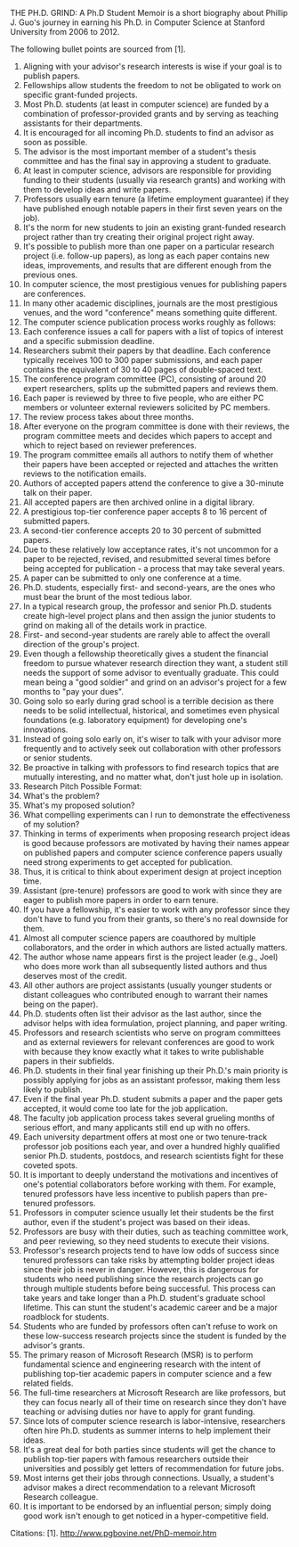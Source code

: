 THE PH.D. GRIND: A Ph.D Student Memoir is a short biography about Phillip J. Guo's journey in earning his Ph.D. in Computer Science at Stanford University from 2006 to 2012.

The following bullet points are sourced from [1].

1. Aligning with your advisor's research interests is wise if your goal is to publish papers.
2. Fellowships allow students the freedom to not be obligated to work on specific grant-funded projects.
3. Most Ph.D. students (at least in computer science) are funded by a combination of professor-provided grants and by serving as teaching assistants for their departments.
4. It is encouraged for all incoming Ph.D. students to find an advisor as soon as possible.
5. The advisor is the most important member of a student's thesis committee and has the final say in approving a student to graduate.
6. At least in computer science, advisors are responsible for providing funding to their students (usually via research grants) and working with them to develop ideas and write papers.
7. Professors usually earn tenure (a lifetime employment guarantee) if they have published enough notable papers in their first seven years on the job).
8. It's the norm for new students to join an existing grant-funded research project rather than try creating their original project right away.
9. It's possible to publish more than one paper on a particular research project (i.e. follow-up papers), as long as each paper contains new ideas, improvements, and results that are different enough from the previous ones.
10. In computer science, the most prestigious venues for publishing papers are conferences.
11. In many other academic disciplines, journals are the most prestigious venues, and the word "conference" means something quite different.
12. The computer science publication process works roughly as follows:
  1. Each conference issues a call for papers with a list of topics of interest and a specific submission deadline.
  2. Researchers submit their papers by that deadline. Each conference typically receives 100 to 300 paper submissions, and each paper contains the equivalent of 30 to 40 pages of double-spaced text.
  3. The conference program committee (PC), consisting of around 20 expert researchers, splits up the submitted papers and reviews them.
  4. Each paper is reviewed by three to five people, who are either PC members or volunteer external reviewers solicited by PC members.
  5. The review process takes about three months.
  6. After everyone on the program committee is done with their reviews, the program committee meets and decides which papers to accept and which to reject based on reviewer preferences.
  7. The program committee emails all authors to notify them of whether their papers have been accepted or rejected and attaches the written reviews to the notification emails.
  8. Authors of accepted papers attend the conference to give a 30-minute talk on their paper.
  9. All accepted papers are then archived online in a digital library.
13. A prestigious top-tier conference paper accepts 8 to 16 percent of submitted papers.
14. A second-tier conference accepts 20 to 30 percent of submitted papers.
15. Due to these relatively low acceptance rates, it's not uncommon for a paper to be rejected, revised, and resubmitted several times before being accepted for publication - a process that may take several years.
16. A paper can be submitted to only one conference at a time.
17. Ph.D. students, especially first- and second-years, are the ones who must bear the brunt of the most tedious labor.
18. In a typical research group, the professor and senior Ph.D. students create high-level project plans and then assign the junior students to grind on making all of the details work in practice.
19. First- and second-year students are rarely able to affect the overall direction of the group's project.
20. Even though a fellowship theoretically gives a student the financial freedom to pursue whatever research direction they want, a student still needs the support of some advisor to eventually graduate. This could mean being a "good soldier" and grind on an advisor's project for a few months to "pay your dues".
21. Going solo so early during grad school is a terrible decision as there needs to be solid intellectual, historical, and sometimes even physical foundations (e.g. laboratory equipment) for developing one's innovations.
22. Instead of going solo early on, it's wiser to talk with your advisor more frequently and to actively seek out collaboration with other professors or senior students.
23. Be proactive in talking with professors to find research topics that are mutually interesting, and no matter what, don't just hole up in isolation.
24. Research Pitch Possible Format:
  1. What's the problem?
  2. What's my proposed solution?
  3. What compelling experiments can I run to demonstrate the effectiveness of my solution?
25. Thinking in terms of experiments when proposing research project ideas is good because professors are motivated by having their names appear on published papers and computer science conference papers usually need strong experiments to get accepted for publication. 
26. Thus, it is critical to think about experiment design at project inception time.
27. Assistant (pre-tenure) professors are good to work with since they are eager to publish more papers in order to earn tenure.
28. If you have a fellowship, it's easier to work with any professor since they don't have to fund you from their grants, so there's no real downside for them.
29. Almost all computer science papers are coauthored by multiple collaborators, and the order in which authors are listed actually matters.
30. The author whose name appears first is the project leader (e.g., Joel) who does more work than all subsequently listed authors and thus deserves most of the credit.
31. All other authors are project assistants (usually younger students or distant colleagues who contributed enough to warrant their names being on the paper).
32. Ph.D. students often list their advisor as the last author, since the advisor helps with idea formulation, project planning, and paper writing.
33. Professors and research scientists who serve on program committees and as external reviewers for relevant conferences are good to work with because they know exactly what it takes to write publishable papers in their subfields.
34. Ph.D. students in their final year finishing up their Ph.D.'s main priority is possibly applying for jobs as an assistant professor, making them less likely to publish.
35. Even if the final year Ph.D. student submits a paper and the paper gets accepted, it would come too late for the job application.
35. The faculty job application process takes several grueling months of serious effort, and many applicants still end up with no offers.
36. Each university department offers at most one or two tenure-track professor job positions each year, and over a hundred highly qualified senior Ph.D. students, postdocs, and research scientists fight for these coveted spots.
37. It is important to deeply understand the motivations and incentives of one's potential collaborators before working with them. For example, tenured professors have less incentive to publish papers than pre-tenured professors.
38. Professors in computer science usually let their students be the first author, even if the student's project was based on their ideas.
39. Professors are busy with their duties, such as teaching committee work, and peer reviewing, so they need students to execute their visions.
40. Professor's research projects tend to have low odds of success since tenured professors can take risks by attempting bolder project ideas since their job is never in danger. However, this is dangerous for students who need publishing since the research projects can go through multiple students before being successful. This process can take years and take longer than a Ph.D. student's graduate school lifetime. This can stunt the student's academic career and be a major roadblock for students.
41. Students who are funded by professors often can't refuse to work on these low-success research projects since the student is funded by the advisor's grants.
42. The primary reason of Microsoft Research (MSR) is to perform fundamental science and engineering research with the intent of publishing top-tier academic papers in computer science and a few related fields.
43. The full-time researchers at Microsoft Research are like professors, but they can focus nearly all of their time on research since they don't have teaching or advising duties nor have to apply for grant funding.
44. Since lots of computer science research is labor-intensive, researchers often hire Ph.D. students as summer interns to help implement their ideas.
45. It's a great deal for both parties since students will get the chance to publish top-tier papers with famous researchers outside their universities and possibly get letters of recommendation for future jobs.
46. Most interns get their jobs through connections. Usually, a student's advisor makes a direct recommendation to a relevant Microsoft Research colleague.
47. It is important to be endorsed by an influential person; simply doing good work isn't enough to get noticed in a hyper-competitive field.

Citations:
[1]. http://www.pgbovine.net/PhD-memoir.htm
